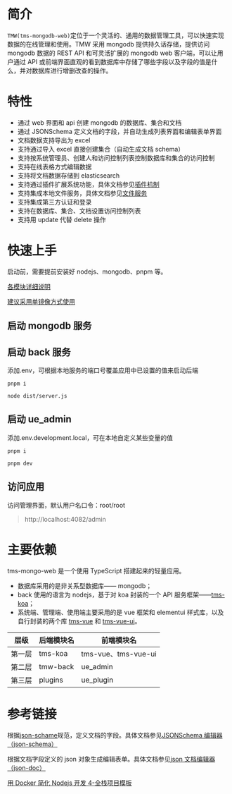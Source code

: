 # 简介

`TMW(tms-mongodb-web)`定位于一个灵活的、通用的数据管理工具，可以快速实现数据的在线管理和使用。TMW 采用 mongodb 提供持久话存储，提供访问 mongodb 数据的 REST API 和可灵活扩展的 mongodb web 客户端，可以让用户通过 API 或前端界面直观的看到数据库中存储了哪些字段以及字段的值是什么，并对数据库进行增删改查的操作。

# 特性

- 通过 web 界面和 api 创建 mongodb 的数据库、集合和文档
- 通过 JSONSchema 定义文档的字段，并自动生成列表界面和编辑表单界面
- 文档数据支持导出为 excel
- 支持通过导入 excel 直接创建集合（自动生成文档 schema）
- 支持按系统管理员、创建人和访问控制列表控制数据库和集合的访问控制
- 支持在线表格方式编辑数据
- 支持将文档数据存储到 elasticsearch
- 支持通过插件扩展系统功能，具体文档参见[插件机制](./doc/插件机制2.md)
- 支持集成本地文件服务，具体文档参见[文件服务](https://github.com/jasony62/tms-koa/blob/master/doc/%E6%96%87%E4%BB%B6%E6%9C%8D%E5%8A%A1.md)
- 支持集成第三方认证和登录
- 支持在数据库、集合、文档设置访问控制列表
- 支持用 update 代替 delete 操作

# 快速上手

启动前，需要提前安装好 nodejs、mongodb、pnpm 等。

[各模块详细说明](./packages/README.md)

[建议采用单镜像方式使用](./docker/构造单体docker镜像.md)

## 启动 mongodb 服务

## 启动 back 服务

添加.env，可根据本地服务的端口号覆盖应用中已设置的值来启动后端

```shell
pnpm i

node dist/server.js
```

## 启动 ue_admin

添加.env.development.local，可在本地自定义某些变量的值

```shell
pnpm i

pnpm dev
```

## 访问应用

访问管理界面，默认用户名口令：root/root

> http://localhost:4082/admin

# 主要依赖

tms-mongo-web 是一个使用 TypeScript 搭建起来的轻量应用。

- 数据库采用的是非关系型数据库—— mongodb；
- back 使用的语言为 nodejs，基于对 koa 封装的一个 API 服务框架——[tms-koa](https://github.com/jasony62/tms-koa)；
- 系统端、管理端、使用端主要采用的是 vue 框架和 elementui 样式库，以及自行封装的两个库 [tms-vue](https://github.com/jasony62/tms-vue) 和 [tms-vue-ui](https://github.com/jasony62/tms-vue-ui)。

| 层级   | 后端模块名 | 前端模块名          |
| ------ | ---------- | ------------------- |
| 第一层 | tms-koa    | tms-vue、tms-vue-ui |
| 第二层 | tmw-back   | ue_admin            |
| 第三层 | plugins    | ue_plugin           |

# 参考链接

根据[json-schame](https://json-schema.org/understanding-json-schema/index.html)规范，定义文档的字段。具体文档参见[JSONSchema 编辑器（json-schema）](https://github.com/jasony62/tms-vue-ui/blob/master/doc/json-schema.md)

根据文档字段定义的 json 对象生成编辑表单。具体文档参见[json 文档编辑器（json-doc）](https://github.com/jasony62/tms-vue-ui/blob/master/doc/json-doc.md)

[用 Docker 简化 Nodejs 开发 4-全栈项目模板](https://www.jianshu.com/p/1105b25410fa)
